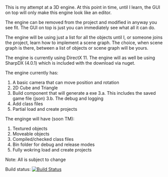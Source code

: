 This is my attempt at a 3D engine. At this point in time, until I learn, the GUI on top will only make this engine look like an editor.

The engine can be removed from the project and modified in anyway you see fit. The GUI on top is just you can immediately see what all it can do.

The engine will be using just a list for all the objects until I, or someone joins the project, learn how to implement a scene graph. The choice, when scene graph is there, between a list of objects or scene graph will be yours.

The engine is currently using DirectX 11. The engine will as well be using SharpDX (4.0.1) which is included with the download via nuget.

The engine currently has:
  1. A basic camera that can move position and rotation
  2. 2D Cube and Triangle
  3. Build component that will generate a exe
    3.a. This includes the saved game file (json)
    3.b. The debug and logging
  4. Add class files
  5. Partial load and create projects
    
The enginge will have (soon TM):
  1. Textured objects
  2. Moveable objects
  3. Compiled/checked class files
  4. Bin folder for debug and release modes
  5. Fully wokring load and create projects

Note: All is subject to change

Build status:
[![Build Status](https://michaeljyahner.visualstudio.com/MY%20Game%20Engine/_apis/build/status/MY%20Game%20Engine-.NET%20Desktop%20with%20SonarCloud-CI?branchName=Directx11)](https://michaeljyahner.visualstudio.com/MY%20Game%20Engine/_build/latest?definitionId=2?branchName=Directx11)

